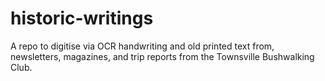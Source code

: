 # historic-writings
A repo to digitise via OCR handwriting and old printed text from, newsletters, magazines, and trip reports from the Townsville Bushwalking Club. 
